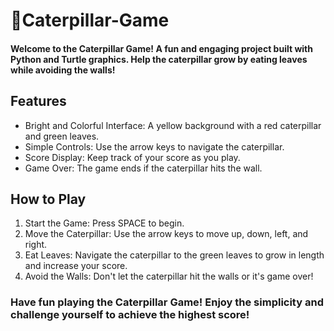 # 🐛Caterpillar-Game
#### Welcome to the Caterpillar Game! A fun and engaging project built with Python and Turtle graphics. Help the caterpillar grow by eating leaves while avoiding the walls!

## Features
- Bright and Colorful Interface: A yellow background with a red caterpillar and green leaves.
- Simple Controls: Use the arrow keys to navigate the caterpillar.
- Score Display: Keep track of your score as you play.
- Game Over: The game ends if the caterpillar hits the wall.
## How to Play
1. Start the Game: Press SPACE to begin.
2. Move the Caterpillar: Use the arrow keys to move up, down, left, and right.
3. Eat Leaves: Navigate the caterpillar to the green leaves to grow in length and increase your score.
4. Avoid the Walls: Don't let the caterpillar hit the walls or it's game over!

### Have fun playing the Caterpillar Game! Enjoy the simplicity and challenge yourself to achieve the highest score!
